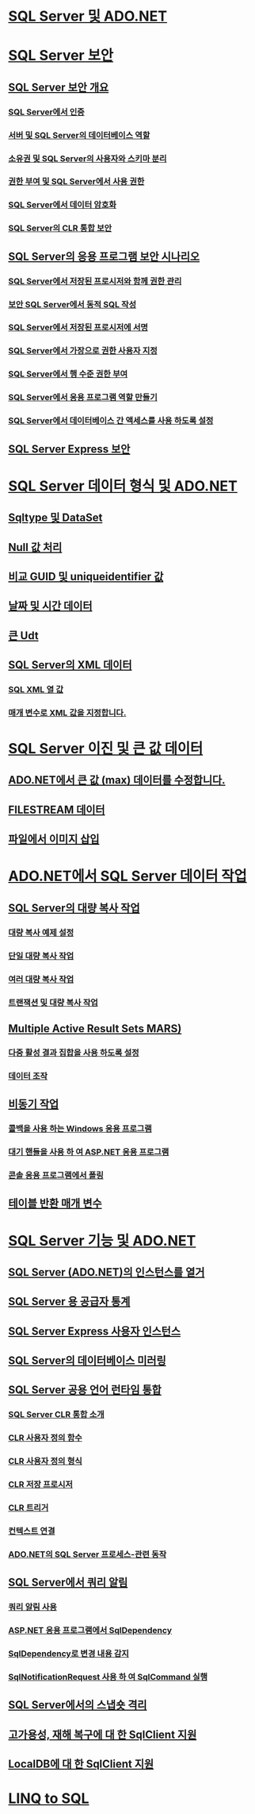 # [SQL Server 및 ADO.NET](index.md)
# [SQL Server 보안](sql-server-security.md)
## [SQL Server 보안 개요](overview-of-sql-server-security.md)
### [SQL Server에서 인증](authentication-in-sql-server.md)
### [서버 및 SQL Server의 데이터베이스 역할](server-and-database-roles-in-sql-server.md)
### [소유권 및 SQL Server의 사용자와 스키마 분리](ownership-and-user-schema-separation-in-sql-server.md)
### [권한 부여 및 SQL Server에서 사용 권한](authorization-and-permissions-in-sql-server.md)
### [SQL Server에서 데이터 암호화](data-encryption-in-sql-server.md)
### [SQL Server의 CLR 통합 보안](clr-integration-security-in-sql-server.md)
## [SQL Server의 응용 프로그램 보안 시나리오](application-security-scenarios-in-sql-server.md)
### [SQL Server에서 저장된 프로시저와 함께 권한 관리](managing-permissions-with-stored-procedures-in-sql-server.md)
### [보안 SQL Server에서 동적 SQL 작성](writing-secure-dynamic-sql-in-sql-server.md)
### [SQL Server에서 저장된 프로시저에 서명](signing-stored-procedures-in-sql-server.md)
### [SQL Server에서 가장으로 권한 사용자 지정](customizing-permissions-with-impersonation-in-sql-server.md)
### [SQL Server에서 행 수준 권한 부여](granting-row-level-permissions-in-sql-server.md)
### [SQL Server에서 응용 프로그램 역할 만들기](creating-application-roles-in-sql-server.md)
### [SQL Server에서 데이터베이스 간 액세스를 사용 하도록 설정](enabling-cross-database-access-in-sql-server.md)
## [SQL Server Express 보안](sql-server-express-security.md)
# [SQL Server 데이터 형식 및 ADO.NET](sql-server-data-types.md)
## [Sqltype 및 DataSet](sqltypes-and-the-dataset.md)
## [Null 값 처리](handling-null-values.md)
## [비교 GUID 및 uniqueidentifier 값](comparing-guid-and-uniqueidentifier-values.md)
## [날짜 및 시간 데이터](date-and-time-data.md)
## [큰 Udt](large-udts.md)
## [SQL Server의 XML 데이터](xml-data-in-sql-server.md)
### [SQL XML 열 값](sql-xml-column-values.md)
### [매개 변수로 XML 값을 지정합니다.](specifying-xml-values-as-parameters.md)
# [SQL Server 이진 및 큰 값 데이터](sql-server-binary-and-large-value-data.md)
## [ADO.NET에서 큰 값 (max) 데이터를 수정합니다.](modifying-large-value-max-data.md)
## [FILESTREAM 데이터](filestream-data.md)
## [파일에서 이미지 삽입](inserting-an-image-from-a-file.md)
# [ADO.NET에서 SQL Server 데이터 작업](sql-server-data-operations.md)
## [SQL Server의 대량 복사 작업](bulk-copy-operations-in-sql-server.md)
### [대량 복사 예제 설정](bulk-copy-example-setup.md)
### [단일 대량 복사 작업](single-bulk-copy-operations.md)
### [여러 대량 복사 작업](multiple-bulk-copy-operations.md)
### [트랜잭션 및 대량 복사 작업](transaction-and-bulk-copy-operations.md)
## [Multiple Active Result Sets MARS)](multiple-active-result-sets-mars.md)
### [다중 활성 결과 집합을 사용 하도록 설정](enabling-multiple-active-result-sets.md)
### [데이터 조작](manipulating-data.md)
## [비동기 작업](asynchronous-operations.md)
### [콜백을 사용 하는 Windows 응용 프로그램](windows-applications-using-callbacks.md)
### [대기 핸들을 사용 하 여 ASP.NET 응용 프로그램](aspnet-apps-using-wait-handles.md)
### [콘솔 응용 프로그램에서 폴링](polling-in-console-applications.md)
## [테이블 반환 매개 변수](table-valued-parameters.md)
# [SQL Server 기능 및 ADO.NET](sql-server-features-and-adonet.md)
## [SQL Server (ADO.NET)의 인스턴스를 열거](enumerating-instances-of-sql-server.md)
## [SQL Server 용 공급자 통계](provider-statistics-for-sql-server.md)
## [SQL Server Express 사용자 인스턴스](sql-server-express-user-instances.md)
## [SQL Server의 데이터베이스 미러링](database-mirroring-in-sql-server.md)
## [SQL Server 공용 언어 런타임 통합](sql-server-common-language-runtime-integration.md)
### [SQL Server CLR 통합 소개](introduction-to-sql-server-clr-integration.md)
### [CLR 사용자 정의 함수](clr-user-defined-functions.md)
### [CLR 사용자 정의 형식](clr-user-defined-types.md)
### [CLR 저장 프로시저](clr-stored-procedures.md)
### [CLR 트리거](clr-triggers.md)
### [컨텍스트 연결](the-context-connection.md)
### [ADO.NET의 SQL Server 프로세스-관련 동작](sql-server-in-process-specific-behavior-of-adonet.md)
## [SQL Server에서 쿼리 알림](query-notifications-in-sql-server.md)
### [쿼리 알림 사용](enabling-query-notifications.md)
### [ASP.NET 응용 프로그램에서 SqlDependency](sqldependency-in-an-aspnet-app.md)
### [SqlDependency로 변경 내용 감지](detecting-changes-with-sqldependency.md)
### [SqlNotificationRequest 사용 하 여 SqlCommand 실행](sqlcommand-execution-with-a-sqlnotificationrequest.md)
## [SQL Server에서의 스냅숏 격리](snapshot-isolation-in-sql-server.md)
## [고가용성, 재해 복구에 대 한 SqlClient 지원](sqlclient-support-for-high-availability-disaster-recovery.md)
## [LocalDB에 대 한 SqlClient 지원](sqlclient-support-for-localdb.md)
# [LINQ to SQL](linq/)

